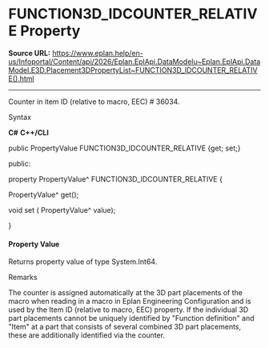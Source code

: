 # FUNCTION3D_IDCOUNTER_RELATIVE Property

**Source URL:** https://www.eplan.help/en-us/Infoportal/Content/api/2026/Eplan.EplApi.DataModelu~Eplan.EplApi.DataModel.E3D.Placement3DPropertyList~FUNCTION3D_IDCOUNTER_RELATIVE().html

---

Counter in item ID (relative to macro, EEC) # 36034.

Syntax

**C#**
**C++/CLI**


public PropertyValue FUNCTION3D_IDCOUNTER_RELATIVE {get; set;}

public:

property PropertyValue^ FUNCTION3D_IDCOUNTER_RELATIVE {

   PropertyValue^ get();

   void set (    PropertyValue^ value);

}


#### Property Value

Returns property value of type System.Int64.

Remarks

The counter is assigned automatically at the 3D part placements of the macro when reading in a macro in Eplan Engineering Configuration and is used by the Item ID (relative to macro, EEC) property. If the individual 3D part placements cannot be uniquely identified by "Function definition" and "Item" at a part that consists of several combined 3D part placements, these are additionally identified via the counter.
